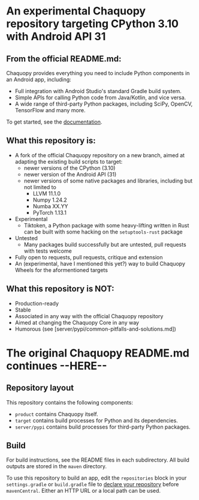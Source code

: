 # An experimental Chaquopy repository targeting CPython 3.10 with Android API 31

## From the official README.md:

Chaquopy provides everything you need to include Python components in an Android app,
including:

* Full integration with Android Studio's standard Gradle build system.
* Simple APIs for calling Python code from Java/Kotlin, and vice versa.
* A wide range of third-party Python packages, including SciPy, OpenCV, TensorFlow and many
  more.

To get started, see the [documentation](https://chaquo.com/chaquopy/doc/current/).

## What this repository is:

- A fork of the official Chaquopy repository on a new branch, aimed at adapting the existing build scripts to target:
  - newer versions of the CPython (3.10)
  - newer version of the Android API (31)
  - newer versions of some native packages and libraries, including but not limited to
    - LLVM 11.1.0
    - Numpy 1.24.2
    - Numba XX.YY
    - PyTorch 1.13.1
- Experimental
    - Tiktoken, a Python package with some heavy-lifting written in Rust can be built with some hacking on the `setuptools-rust` package
- Untested
    - Many packages build successfully but are untested, pull requests with tests welcome
- Fully open to requests, pull requests, critique and extension
- An (experimental, have I mentioned this yet?) way to build Chaquopy Wheels for the aformentioned targets

## What this repository is NOT:

- Production-ready
- Stable
- Associated in any way with the official Chaquopy repository
- Aimed at changing the Chaquopy Core in any way
- Humorous (see [server/pypi/common-pitfalls-and-solutions.md])

# The original Chaquopy README.md continues --HERE--

## Repository layout

This repository contains the following components:

* `product` contains Chaquopy itself.
* `target` contains build processes for Python and its dependencies.
* `server/pypi` contains build processes for third-party Python packages.

## Build

For build instructions, see the README files in each subdirectory. All build outputs
are stored in the `maven` directory.

To use this repository to build an app, edit the `repositories` block in your
`settings.gradle` or `build.gradle` file to [declare your
repository](https://docs.gradle.org/current/userguide/declaring_repositories.html#sec:declaring_multiple_repositories)
before `mavenCentral`. Either an HTTP URL or a local path can be used.
